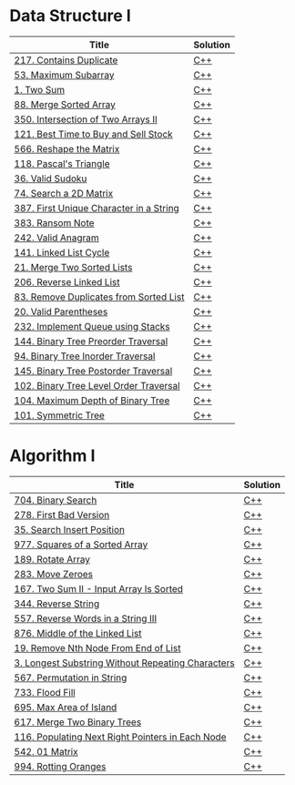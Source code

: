 # Data Structure I

| Title                                                                                                        | Solution                                                      |
| ------------------------------------------------------------------------------------------------------------ | ------------------------------------------------------------- |
| [217. Contains Duplicate](https://leetcode.com/problems/contains-duplicate/)                                 | [C++](./DataStructureI/217.ContainsDuplicate.cpp)             |
| [53. Maximum Subarray](https://leetcode.com/problems/maximum-subarray/)                                      | [C++](./DataStructureI/53.MaximumSubarray.cpp)                |
| [1. Two Sum](https://leetcode.com/problems/two-sum/)                                                         | [C++](./DataStructureI/1.TwoSum.cpp)                          |
| [88. Merge Sorted Array](https://leetcode.com/problems/merge-sorted-array/)                                  | [C++](./DataStructureI/88.MergeSortedArray.cpp)               |
| [350. Intersection of Two Arrays II](https://leetcode.com/problems/intersection-of-two-arrays-ii/)           | [C++](./DataStructureI/350.IntersectionfTwoArraysII.cpp)      |
| [121. Best Time to Buy and Sell Stock](https://leetcode.com/problems/best-time-to-buy-and-sell-stock/)       | [C++](./DataStructureI/121.BestTimetoBuyandSellStock.cpp)     |
| [566. Reshape the Matrix](https://leetcode.com/problems/reshape-the-matrix/)                                 | [C++](./DataStructureI/566.ReshapetheMatrix.cpp)              |
| [118. Pascal's Triangle](https://leetcode.com/problems/pascals-triangle/)                                    | [C++](./DataStructureI/118.Pascal'sTriangle.cpp)              |
| [36. Valid Sudoku](https://leetcode.com/problems/valid-sudoku/)                                              | [C++](./DataStructureI/36.ValidSudoku.cpp)                    |
| [74. Search a 2D Matrix](https://leetcode.com/problems/search-a-2d-matrix/)                                  | [C++](./DataStructureI/74.Searcha2DMatrix.cpp)                |
| [387. First Unique Character in a String](https://leetcode.com/problems/first-unique-character-in-a-string/) | [C++](./DataStructureI/387.FirstUniqueCharacterinaString.cpp) |
| [383. Ransom Note](https://leetcode.com/problems/ransom-note/)                                               | [C++](./DataStructureI/383.RansomNote.cpp)                    |
| [242. Valid Anagram](https://leetcode.com/problems/valid-anagram/)                                           | [C++](./DataStructureI/242.ValidAnagram.cpp)                  |
| [141. Linked List Cycle](https://leetcode.com/problems/linked-list-cycle/)                                   | [C++](./DataStructureI/141.LinkedListCycle.cpp)               |
| [21. Merge Two Sorted Lists](https://leetcode.com/problems/merge-two-sorted-lists/)                          | [C++](./DataStructureI/21.MergeTwoSortedLists.cpp)            |
| [206. Reverse Linked List](https://leetcode.com/problems/reverse-linked-list/)                               | [C++](./DataStructureI/206.ReverseLinkedList.cpp)             |
| [83. Remove Duplicates from Sorted List](https://leetcode.com/problems/remove-duplicates-from-sorted-list/)  | [C++](./DataStructureI/83.RemoveDuplicatesfromSortedList.cpp) |
| [20. Valid Parentheses](https://leetcode.com/problems/valid-parentheses/)                                    | [C++](./DataStructureI/20.ValidParentheses.cpp)               |
| [232. Implement Queue using Stacks](https://leetcode.com/problems/implement-queue-using-stacks/)             | [C++](./DataStructureI/232.ImplementQueueusingStacks.cpp)     |
| [144. Binary Tree Preorder Traversal](https://leetcode.com/problems/binary-tree-preorder-traversal/)         | [C++](./DataStructureI/144.BinaryTreePreorderTraversal.cpp)   |
| [94. Binary Tree Inorder Traversal](https://leetcode.com/problems/binary-tree-inorder-traversal/)            | [C++](./DataStructureI/94.BinaryTreeInorderTraversal.cpp)     |
| [145. Binary Tree Postorder Traversal](https://leetcode.com/problems/binary-tree-postorder-traversal/)       | [C++](./DataStructureI/144.BinaryTreePreorderTraversal.cpp)   |
| [102. Binary Tree Level Order Traversal](https://leetcode.com/problems/binary-tree-level-order-traversal/)   | [C++](./DataStructureI/102.BinaryTreeLevelOrderTraversal.cpp) |
| [104. Maximum Depth of Binary Tree](https://leetcode.com/problems/maximum-depth-of-binary-tree/)             | [C++](./DataStructureI/104.MaximumDepthofBinaryTree.cpp)      |
| [101. Symmetric Tree](https://leetcode.com/problems/symmetric-tree/)                                         | [C++](./DataStructureI/101.SymmetricTree.cpp)                 |

# Algorithm I

| Title                                                                                                                              | Solution                                                             |
| ---------------------------------------------------------------------------------------------------------------------------------- | -------------------------------------------------------------------- |
| [704. Binary Search](https://leetcode.com/problems/binary-search/)                                                                 | [C++](./AlgorithmI/704.BinarySearch.cpp)                             |
| [278. First Bad Version](https://leetcode.com/problems/first-bad-version/)                                                         | [C++](./AlgorithmI/278.FirstBadVersion.cpp)                          |
| [35. Search Insert Position](https://leetcode.com/problems/search-insert-position/)                                                | [C++](./AlgorithmI/35.SearchInsertPosition.cpp)                      |
| [977. Squares of a Sorted Array](https://leetcode.com/problems/squares-of-a-sorted-array/)                                         | [C++](./AlgorithmI/977.SquaresofaSortedArray.cpp)                    |
| [189. Rotate Array](https://leetcode.com/problems/rotate-array/)                                                                   | [C++](./AlgorithmI/189.RotateArray.cpp)                              |
| [283. Move Zeroes](https://leetcode.com/problems/move-zeroes/)                                                                     | [C++](./AlgorithmI/283.MoveZeroes.cpp)                               |
| [167. Two Sum II - Input Array Is Sorted](https://leetcode.com/problems/two-sum-ii-input-array-is-sorted/)                         | [C++](./AlgorithmI/167.TwoSumII-InputArrayIsSorted.cpp)              |
| [344. Reverse String](https://leetcode.com/problems/reverse-string/)                                                               | [C++](./AlgorithmI/344.ReverseString.cpp)                            |
| [557. Reverse Words in a String III](https://leetcode.com/problems/reverse-words-in-a-string-iii/)                                 | [C++](./AlgorithmI/557.ReverseWordsinaStringIII.cpp)                 |
| [876. Middle of the Linked List](https://leetcode.com/problems/middle-of-the-linked-list/)                                         | [C++](./AlgorithmI/876.MiddleoftheLinkedList.cpp)                    |
| [19. Remove Nth Node From End of List](https://leetcode.com/problems/remove-nth-node-from-end-of-list/)                            | [C++](./AlgorithmI/19.RemoveNthNodeFromEndofList.cpp)                |
| [3. Longest Substring Without Repeating Characters](https://leetcode.com/problems/longest-substring-without-repeating-characters/) | [C++](./AlgorithmI/3.LongestSubstringWithoutRepeatingCharacters.cpp) |
| [567. Permutation in String](https://leetcode.com/problems/permutation-in-string/)                                                 | [C++](./AlgorithmI/567.PermutationinString.cpp)                      |
| [733. Flood Fill](https://leetcode.com/problems/flood-fill/)                                                                       | [C++](./AlgorithmI/733.FloodFill.cpp)                                |
| [695. Max Area of Island](https://leetcode.com/problems/max-area-of-island/)                                                       | [C++](./AlgorithmI/695.MaxAreaofIsland.cpp)                          |
| [617. Merge Two Binary Trees](https://leetcode.com/problems/merge-two-binary-trees/)                                               | [C++](./AlgorithmI/617.MergeTwoBinaryTrees.cpp)                      |
| [116. Populating Next Right Pointers in Each Node](https://leetcode.com/problems/populating-next-right-pointers-in-each-node/)     | [C++](./AlgorithmI/116.PopulatingNextRightPointersinEachNode.cpp)    |
| [542. 01 Matrix](https://leetcode.com/problems/01-matrix/)                                                                         | [C++](./AlgorithmI/542.01Matrix.cpp)                                 |
| [994. Rotting Oranges](https://leetcode.com/problems/rotting-oranges/)                                                             | [C++](./AlgorithmI/994.RottingOranges.cpp)                           |
